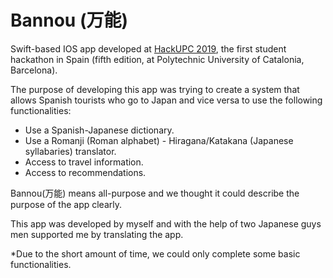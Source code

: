 # Bannou (万能)

Swift-based IOS app developed at [HackUPC 2019](https://2019.hackupc.com), the first student hackathon in Spain (fifth edition, at Polytechnic University of Catalonia, Barcelona).

The purpose of developing this app was trying to create a system that allows Spanish tourists who go to Japan and vice versa to use the following functionalities:

- Use a Spanish-Japanese dictionary.
- Use a Romanji (Roman alphabet) - Hiragana/Katakana (Japanese syllabaries) translator.
- Access to travel information.
- Access to recommendations.

Bannou(万能) means all-purpose and we thought it could describe the purpose of the app clearly.

This app was developed by myself and with the help of two Japanese guys men supported me by translating the app.

*Due to the short amount of time, we could only complete some basic functionalities.
